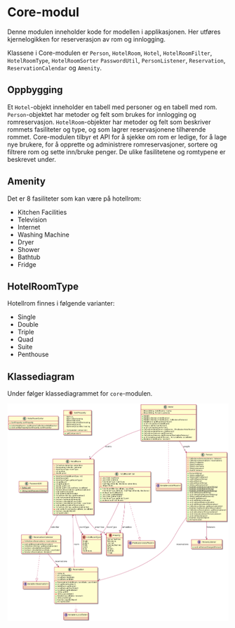 # Core-modul

Denne modulen inneholder kode for modellen i applikasjonen. Her utføres kjernelogikken for reserverasjon av rom og innlogging.

Klassene i Core-modulen er `Person`, `HotelRoom`, `Hotel`, `HotelRoomFilter`, `HotelRoomType`, `HotelRoomSorter`
`PasswordUtil`, `PersonListener`, `Reservation`, `ReservationCalendar` og `Amenity`.

## Oppbygging

Et `Hotel`-objekt inneholder en tabell med personer og en tabell med rom. `Person`-objektet har metoder og felt som brukes for innlogging og romreservasjon. `HotelRoom`-objekter har metoder og felt som beskriver rommets fasiliteter og type, og som lagrer reservasjonene tilhørende rommet. Core-modulen tilbyr et API for å sjekke om rom er ledige, for å lage nye brukere, for å opprette og administrere romreservasjoner, sortere og filtrere rom og sette inn/bruke penger. De ulike fasilitetene og romtypene er beskrevet under.

## Amenity

Det er 8 fasiliteter som kan være på hotellrom:
* Kitchen Facilities
* Television
* Internet
* Washing Machine
* Dryer
* Shower
* Bathtub
* Fridge

## HotelRoomType

Hotellrom finnes i følgende varianter:
* Single
* Double
* Triple
* Quad
* Suite
* Penthouse

## Klassediagram

Under følger klassediagrammet for `core`-modulen.

![klassediagram core](../../docs/images/core.PNG "Klassediagram core")